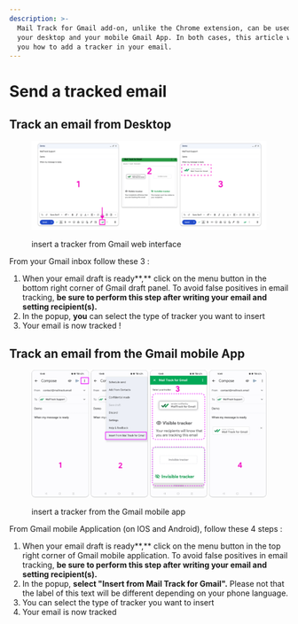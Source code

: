 ```yaml
---
description: >-
  Mail Track for Gmail add-on, unlike the Chrome extension, can be used from
  your desktop and your mobile Gmail App. In both cases, this article will show
  you how to add a tracker in your email.
---
```


# Send a tracked email

## Track an email from Desktop

<figure><img src="../.gitbook/assets/insert from desk.png" alt="insert a tracker from Gmail Desktop"><figcaption><p>insert a tracker from Gmail web interface</p></figcaption></figure>

From your Gmail inbox follow these 3 :&#x20;

1. When your email draft is ready**,** click on the menu button in the bottom right corner of Gmail draft panel. To avoid false positives in email tracking, **be sure to perform this step after writing your email and setting recipient(s).**
2. In the popup,  **you** can select the type of tracker you want to insert
3. Your email is now tracked !

## Track an email from the Gmail mobile App

<figure><img src="../.gitbook/assets/tracker mobile.png" alt="insert tracker from gmail mobile app"><figcaption><p>insert a tracker from the Gmail mobile app</p></figcaption></figure>

From Gmail mobile Application (on IOS and Android), follow these 4 steps :&#x20;

1. When your email draft is ready**,** click on the menu button in the top right corner of Gmail mobile application. To avoid false positives in email tracking, **be sure to perform this step after writing your email and setting recipient(s).**
2. In the popup, **select "Insert from Mail Track for Gmail".** Please not that the label of this text will be different depending on your phone language. &#x20;
3. You can select the type of tracker you want to insert
4. Your email is now tracked
